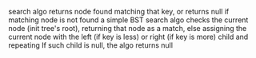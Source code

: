 search algo returns node found matching that key, or returns null if matching node is not found 
a simple BST search algo checks the current node (init tree's root), returning that node as a match, else assigning the current node with the left (if key is less) or right (if key is more) child and repeating 
If such child is null, the algo returns null 

